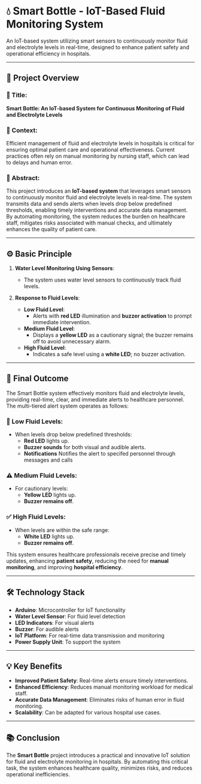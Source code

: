 # 💧 Smart Bottle - IoT-Based Fluid Monitoring System

An IoT-based system utilizing smart sensors to continuously monitor fluid and electrolyte levels in real-time, designed to enhance patient safety and operational efficiency in hospitals.

---

## 📝 Project Overview

### 📌 Title:
**Smart Bottle: An IoT-based System for Continuous Monitoring of Fluid and Electrolyte Levels**

### 🏥 Context:
Efficient management of fluid and electrolyte levels in hospitals is critical for ensuring optimal patient care and operational effectiveness. Current practices often rely on manual monitoring by nursing staff, which can lead to delays and human error.

### 📖 Abstract:
This project introduces an **IoT-based system** that leverages smart sensors to continuously monitor fluid and electrolyte levels in real-time. The system transmits data and sends alerts when levels drop below predefined thresholds, enabling timely interventions and accurate data management. By automating monitoring, the system reduces the burden on healthcare staff, mitigates risks associated with manual checks, and ultimately enhances the quality of patient care.

---

## ⚙️ Basic Principle

1. **Water Level Monitoring Using Sensors**:
   - The system uses water level sensors to continuously track fluid levels.

2. **Response to Fluid Levels**:
   - **Low Fluid Level**:
     - Alerts with **red LED** illumination and **buzzer activation** to prompt immediate intervention.
   - **Medium Fluid Level**:
     - Displays a **yellow LED** as a cautionary signal; the buzzer remains off to avoid unnecessary alarm.
   - **High Fluid Level**:
     - Indicates a safe level using a **white LED**; no buzzer activation.

---

## 🚀 Final Outcome

The Smart Bottle system effectively monitors fluid and electrolyte levels, providing real-time, clear, and immediate alerts to healthcare personnel. The multi-tiered alert system operates as follows:

### 🛑 Low Fluid Levels:
- When levels drop below predefined thresholds:
  - **Red LED** lights up.
  - **Buzzer sounds** for both visual and audible alerts.
  - **Notifications** Notifies the alert to specifed personnel through messages and calls

### ⚠️ Medium Fluid Levels:
- For cautionary levels:
  - **Yellow LED** lights up.
  - **Buzzer remains off**.

### ✅ High Fluid Levels:
- When levels are within the safe range:
  - **White LED** lights up.
  - **Buzzer remains off**.

This system ensures healthcare professionals receive precise and timely updates, enhancing **patient safety**, reducing the need for **manual monitoring**, and improving **hospital efficiency**.

---

## 🛠️ Technology Stack

- **Arduino**: Microcontroller for IoT functionality
- **Water Level Sensor**: For fluid level detection
- **LED Indicators**: For visual alerts
- **Buzzer**: For audible alerts
- **IoT Platform**: For real-time data transmission and monitoring
- **Power Supply Unit**: To support the system

---

## 💡 Key Benefits

- **Improved Patient Safety**: Real-time alerts ensure timely interventions.
- **Enhanced Efficiency**: Reduces manual monitoring workload for medical staff.
- **Accurate Data Management**: Eliminates risks of human error in fluid monitoring.
- **Scalability**: Can be adapted for various hospital use cases.

---

## 📚 Conclusion

The **Smart Bottle** project introduces a practical and innovative IoT solution for fluid and electrolyte monitoring in hospitals. By automating this critical task, the system enhances healthcare quality, minimizes risks, and reduces operational inefficiencies.

